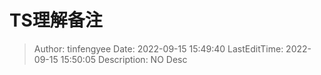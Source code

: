 # TS理解备注 <!-- omit in toc -->

> Author: tinfengyee
> Date: 2022-09-15 15:49:40
> LastEditTime: 2022-09-15 15:50:05
> Description: NO Desc

